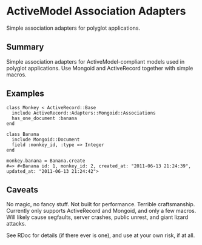 ActiveModel Association Adapters
================================
Simple association adapters for polyglot applications.

Summary
-------
Simple association adapters for ActiveModel-compliant models used in polyglot applications. 
Use Mongoid and ActiveRecord together with simple macros.

Examples
--------

    class Monkey < ActiveRecord::Base
      include ActiveRecord::Adapters::Mongoid::Associations
      has_one_document :banana
    end

    class Banana
      include Mongoid::Document
      field :monkey_id, :type => Integer
    end

    monkey.banana = Banana.create
    #=> #<Banana id: 1, monkey_id: 2, created_at: "2011-06-13 21:24:39", updated_at: "2011-06-13 21:24:42"> 

Caveats
-------
No magic, no fancy stuff. Not built for performance. Terrible craftsmanship. Currently only supports ActiveRecord and Mongoid, and only a few macros. Will likely cause segfaults, server crashes, public unrest, and giant lizard attacks.

See RDoc for details (if there ever is one), and use at your own risk, if at all.